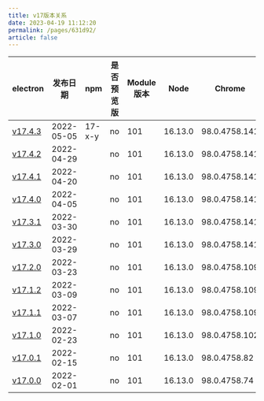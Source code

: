 ```yaml
---
title: v17版本关系
date: 2023-04-19 11:12:20
permalink: /pages/631d92/
article: false
---
```


| **electron** | **发布日期** | **npm** | **是否预览版** | **Module 版本** | **Node** | **Chrome** | **下载量** |
| --- | --- | --- | --- | --- | --- | --- | --- |
| [v17.4.3](https://github.com/electron/electron/releases/tag/v17.4.3) | 2022-05-05 | 17-x-y | no | 101 | 16.13.0 | 98.0.4758.141 | 1877 |
| [v17.4.2](https://github.com/electron/electron/releases/tag/v17.4.2) | 2022-04-29 |  | no | 101 | 16.13.0 | 98.0.4758.141 | 9985 |
| [v17.4.1](https://github.com/electron/electron/releases/tag/v17.4.1) | 2022-04-20 |  | no | 101 | 16.13.0 | 98.0.4758.141 | 20096 |
| [v17.4.0](https://github.com/electron/electron/releases/tag/v17.4.0) | 2022-04-05 |  | no | 101 | 16.13.0 | 98.0.4758.141 | 40564 |
| [v17.3.1](https://github.com/electron/electron/releases/tag/v17.3.1) | 2022-03-30 |  | no | 101 | 16.13.0 | 98.0.4758.141 | 42411 |
| [v17.3.0](https://github.com/electron/electron/releases/tag/v17.3.0) | 2022-03-29 |  | no | 101 | 16.13.0 | 98.0.4758.141 | 19669 |
| [v17.2.0](https://github.com/electron/electron/releases/tag/v17.2.0) | 2022-03-23 |  | no | 101 | 16.13.0 | 98.0.4758.109 | 103221 |
| [v17.1.2](https://github.com/electron/electron/releases/tag/v17.1.2) | 2022-03-09 |  | no | 101 | 16.13.0 | 98.0.4758.109 | 138942 |
| [v17.1.1](https://github.com/electron/electron/releases/tag/v17.1.1) | 2022-03-07 |  | no | 101 | 16.13.0 | 98.0.4758.109 | 43198 |
| [v17.1.0](https://github.com/electron/electron/releases/tag/v17.1.0) | 2022-02-23 |  | no | 101 | 16.13.0 | 98.0.4758.102 | 143043 |
| [v17.0.1](https://github.com/electron/electron/releases/tag/v17.0.1) | 2022-02-15 |  | no | 101 | 16.13.0 | 98.0.4758.82 | 114714 |
| [v17.0.0](https://github.com/electron/electron/releases/tag/v17.0.0) | 2022-02-01 |  | no | 101 | 16.13.0 | 98.0.4758.74 | 204358 |


